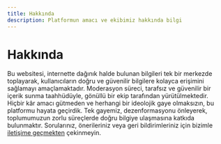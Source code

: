 ```yaml
---
title: Hakkında
description: Platformun amacı ve ekibimiz hakkında bilgi
---
```


# Hakkında

Bu websitesi, internette dağınık halde bulunan bilgileri tek bir merkezde toplayarak, kullanıcıların doğru ve güvenilir bilgilere kolayca erişimini sağlamayı amaçlamaktadır. Moderasyon süreci, tarafsız ve güvenilir bir içerik sunma taahhüdüyle, gönüllü bir ekip tarafından yürütülmektedir. Hiçbir kâr amacı gütmeden ve herhangi bir ideolojik gaye olmaksızın, bu platformu hayata geçirdik. Tek gayemiz, dezenformasyonu önleyerek, toplumumuzun zorlu süreçlerde doğru bilgiye ulaşmasına katkıda bulunmaktır. Sorularınız, önerileriniz veya geri bildirimleriniz için bizimle [iletişime geçmekten](mailto:email@example.com) çekinmeyin.

